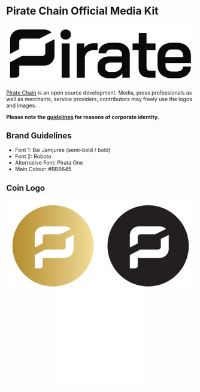 # Pirate Chain Official Media Kit

<img src="https://raw.githubusercontent.com/PirateNetwork/mediakit/main/Wordmark/PNG/Pirate_Logo_Wordmark_Black.png" title="Pirate Chain Wordmark">

<a href="https://pirate.black" target="_blank">Pirate Chain</a> is an open source development. Media, press professionals as well as merchants, service providers, contributors may freely use the logos and images.

<strong>Please note the <a href="https://github.com/PirateNetwork/mediakit/blob/main/PIRATE_DesignGuidelines.pdf" target="_blank">guidelines</a> for reasons of corporate identity.</strong>

## Brand Guidelines

- Font 1: Bai Jamjuree (semi-bold / bold)
- Font 2: Roboto
- Alternative Font: Pirata One
- Main Colour: #BB9645

## Coin Logo

<p align="center">
  <img src="https://raw.githubusercontent.com/PirateNetwork/mediakit/main/Coin/PNG/Pirate_Logo_Coin_Gold.png" alt="Coin Logo Gold" title="Coin Logo Gold" width="250"/>
  <img src="https://raw.githubusercontent.com/PirateNetwork/mediakit/main/Coin/PNG/Pirate_Logo_Coin_Black.png" alt="Coin Logo Black" title="Coin Logo Black" width="250"/>
  <img src="https://raw.githubusercontent.com/PirateNetwork/mediakit/main/Coin/PNG/Pirate_Logo_Coin_White.png" alt="Coin Logo White" title="Coin Logo White" width="250"/>
</p>
